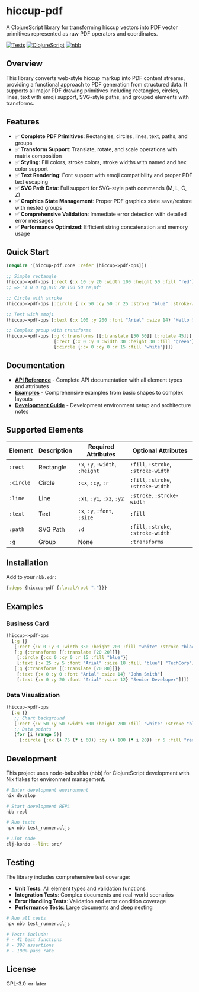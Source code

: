 # hiccup-pdf

A ClojureScript library for transforming hiccup vectors into PDF vector primitives represented as raw PDF operators and coordinates.

[![Tests](https://img.shields.io/badge/tests-passing-brightgreen)](#testing)
[![ClojureScript](https://img.shields.io/badge/ClojureScript-1.11+-blue)](#)
[![nbb](https://img.shields.io/badge/nbb-compatible-orange)](#)

## Overview

This library converts web-style hiccup markup into PDF content streams, providing a functional approach to PDF generation from structured data. It supports all major PDF drawing primitives including rectangles, circles, lines, text with emoji support, SVG-style paths, and grouped elements with transforms.

## Features

- ✅ **Complete PDF Primitives**: Rectangles, circles, lines, text, paths, and groups
- ✅ **Transform Support**: Translate, rotate, and scale operations with matrix composition
- ✅ **Styling**: Fill colors, stroke colors, stroke widths with named and hex color support  
- ✅ **Text Rendering**: Font support with emoji compatibility and proper PDF text escaping
- ✅ **SVG Path Data**: Full support for SVG-style path commands (M, L, C, Z)
- ✅ **Graphics State Management**: Proper PDF graphics state save/restore with nested groups
- ✅ **Comprehensive Validation**: Immediate error detection with detailed error messages
- ✅ **Performance Optimized**: Efficient string concatenation and memory usage

## Quick Start

```clojure
(require '[hiccup-pdf.core :refer [hiccup->pdf-ops]])

;; Simple rectangle
(hiccup->pdf-ops [:rect {:x 10 :y 20 :width 100 :height 50 :fill "red"}])
;; => "1 0 0 rg\n10 20 100 50 re\nf"

;; Circle with stroke
(hiccup->pdf-ops [:circle {:cx 50 :cy 50 :r 25 :stroke "blue" :stroke-width 2}])

;; Text with emoji
(hiccup->pdf-ops [:text {:x 100 :y 200 :font "Arial" :size 14} "Hello 🌍!"])

;; Complex group with transforms
(hiccup->pdf-ops [:g {:transforms [[:translate [50 50]] [:rotate 45]]}
                  [:rect {:x 0 :y 0 :width 30 :height 30 :fill "green"}]
                  [:circle {:cx 0 :cy 0 :r 15 :fill "white"}]])
```

## Documentation

- **[API Reference](API.md)** - Complete API documentation with all element types and attributes
- **[Examples](EXAMPLES.md)** - Comprehensive examples from basic shapes to complex layouts
- **[Development Guide](CLAUDE.md)** - Development environment setup and architecture notes

## Supported Elements

| Element | Description | Required Attributes | Optional Attributes |
|---------|-------------|-------------------|-------------------|
| `:rect` | Rectangle | `:x`, `:y`, `:width`, `:height` | `:fill`, `:stroke`, `:stroke-width` |
| `:circle` | Circle | `:cx`, `:cy`, `:r` | `:fill`, `:stroke`, `:stroke-width` |
| `:line` | Line | `:x1`, `:y1`, `:x2`, `:y2` | `:stroke`, `:stroke-width` |
| `:text` | Text | `:x`, `:y`, `:font`, `:size` | `:fill` |
| `:path` | SVG Path | `:d` | `:fill`, `:stroke`, `:stroke-width` |
| `:g` | Group | None | `:transforms` |

## Installation

Add to your `nbb.edn`:

```clojure
{:deps {hiccup-pdf {:local/root "."}}}
```

## Examples

### Business Card

```clojure
(hiccup->pdf-ops
  [:g {}
   [:rect {:x 0 :y 0 :width 350 :height 200 :fill "white" :stroke "black"}]
   [:g {:transforms [[:translate [20 20]]]}
    [:circle {:cx 0 :cy 0 :r 15 :fill "blue"}]
    [:text {:x 25 :y 5 :font "Arial" :size 18 :fill "blue"} "TechCorp"]]
   [:g {:transforms [[:translate [20 80]]]}
    [:text {:x 0 :y 0 :font "Arial" :size 14} "John Smith"]
    [:text {:x 0 :y 20 :font "Arial" :size 12} "Senior Developer"]]])
```

### Data Visualization

```clojure
(hiccup->pdf-ops
  [:g {}
   ;; Chart background
   [:rect {:x 50 :y 50 :width 300 :height 200 :fill "white" :stroke "black"}]
   ;; Data points
   (for [i (range 5)]
     [:circle {:cx (+ 75 (* i 60)) :cy (+ 100 (* i 20)) :r 5 :fill "red"}])])
```

## Development

This project uses node-babashka (nbb) for ClojureScript development with Nix flakes for environment management.

```bash
# Enter development environment
nix develop

# Start development REPL
nbb repl

# Run tests
npx nbb test_runner.cljs

# Lint code  
clj-kondo --lint src/
```

## Testing

The library includes comprehensive test coverage:

- **Unit Tests**: All element types and validation functions
- **Integration Tests**: Complex documents and real-world scenarios  
- **Error Handling Tests**: Validation and error condition coverage
- **Performance Tests**: Large documents and deep nesting

```bash
# Run all tests
npx nbb test_runner.cljs

# Tests include:
# - 41 test functions
# - 398 assertions  
# - 100% pass rate
```

## License

GPL-3.0-or-later